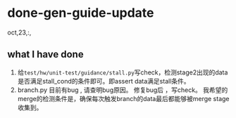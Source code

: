# done-gen-guide-update

oct,23,:,

## what I have done

1. 给`test/hw/unit-test/guidance/stall.py`写check，检测stage2出现的data是否满足stall_cond的条件即可。即assert data满足stall条件。
2. branch.py 目前有bug , 请查明bug原因。 修复bug后 ，写check。 我希望的merge的检测条件是，确保每次触发branch的data最后都能够被merge stage收集到。

